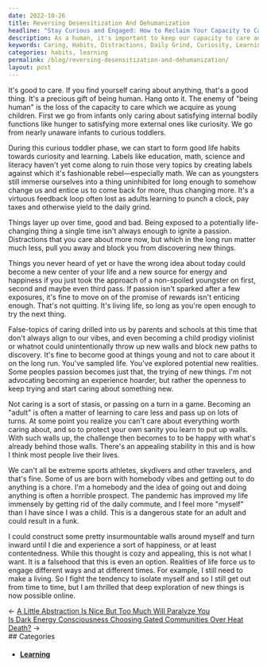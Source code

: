 ```yaml
---
date: 2022-10-26
title: Reversing Desensitization And Dehumanization
headline: "Stay Curious and Engaged: How to Reclaim Your Capacity to Care and Explore New Paths"
description: As a human, it's important to keep our capacity to care and stay curious. As children, we learn to go from satisfying internal needs to external ones, forming healthy habits. As adults, it's easy to become distracted and stuck in the daily grind. I'm here to remind you to stay open to trying new things and exploring new paths. Read on to find out how to stay curious and engaged in life.
keywords: Caring, Habits, Distractions, Daily Grind, Curiosity, Learning, Engagement, Openness, Exploring, New Things, New Paths
categories: habits, learning
permalink: /blog/reversing-desensitization-and-dehumanization/
layout: post
---
```



It's good to care. If you find yourself caring about anything, that's a good
thing. It's a precious gift of being human. Hang onto it. The enemy of "being
human" is the loss of the capacity to care which we acquire as young children.
First we go from infants only caring about satisfying internal bodily functions
like hunger to satisfying more external ones like curiosity. We go from nearly
unaware infants to curious toddlers.

During this curious toddler phase, we can start to form good life habits
towards curiosity and learning. Labels like education, math, science and
literacy haven't yet come along to ruin those very topics by creating labels
against which it's fashionable rebel—especially math. We can as youngsters
still immerse ourselves into a thing uninhibited for long enough to somehow
change us and entice us to come back for more, thus changing more. It's a
virtuous feedback loop often lost as adults learning to punch a clock, pay
taxes and otherwise yield to the daily grind.

Things layer up over time, good and bad. Being exposed to a potentially
life-changing thing a single time isn't always enough to ignite a passion.
Distractions that you care about more now, but which in the long run matter
much less, pull you away and block you from discovering new things.

Things you never heard of yet or have the wrong idea about today could become a
new center of your life and a new source for energy and happiness if you just
took the approach of a non-spoiled youngster on first, second and maybe even
third pass. If passion isn't sparked after a few exposures, it's fine to move
on of the promise of rewards isn't enticing enough. That's not quitting. It's
living life, so long as you're open enough to try the next thing.

False-topics of caring drilled into us by parents and schools at this time that
don't always align to our vibes, and even becoming a child prodigy violinist or
whatnot could unintentionally throw up new walls and block new paths to
discovery. It's fine to become good at things young and not to care about it on
the long run. You've sampled life. You've explored potential new realities.
Some peoples passion becomes just that, the trying of new things. I'm not
advocating becoming an experience hoarder, but rather the openness to keep
trying and start caring about something new.

Not caring is a sort of stasis, or passing on a turn in a game. Becoming an
"adult" is often a matter of learning to care less and pass up on lots of
turns. At some point you realize you can't care about everything worth caring
about, and so to protect your own sanity you learn to put up walls. With such
walls up, the challenge then becomes to  to be happy with what's already behind
those walls. There's an appealing stability in this and is how I think most
people live their lives.

We can't all be extreme sports athletes, skydivers and other travelers, and
that's fine. Some of us are born with homebody vibes and getting out to do
anything is a chore. I'm a homebody and the idea of going out and doing
anything is often a horrible prospect. The pandemic has improved my life
immensely by getting rid of the daily commute, and I feel more "myself" than I
have since I was a child. This is a dangerous state for an adult and could
result in a funk.

I could construct some pretty insurmountable walls around myself and turn
inward until I die and experience a sort of happiness, or at least
contentedness. While this thought is cozy and appealing, this is not what I
want. It is a falsehood that this is even an option. Realities of life force us
to engage different ways and at different times. For example, I still need to
make a living. So I fight the tendency to isolate myself and so I still get out
from time to time, but I am thrilled that deep exploration of new things is now
possible online.


<div class="post-nav"><div class="post-nav-prev"><span class="arrow">&larr;&nbsp;</span><a href="a-little-abstraction-is-nice-but-too-much-will-paralyze-you">A Little Abstraction Is Nice But Too Much Will Paralyze You</a></div><div class="post-nav-next"><a href="is-dark-energy-consciousness-choosing-gated-communities-over-heat-death">Is Dark Energy Consciousness Choosing Gated Communities Over Heat Death?</a><span class="arrow">&nbsp;&rarr;</span></div></div>
## Categories

<ul>
<li><h4><a href='/learning/'>Learning</a></h4></li></ul>